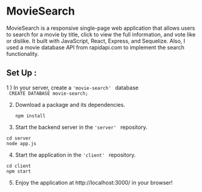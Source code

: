 # MovieSearch 

MovieSearch is a responsive single-page web application that allows users to search for a movie by title, click to view the full information, and vote like or dislike. It built with JavaScript, React, Express, and Sequelize. Also, I used a movie database API from rapidapi.com to implement the search functionality. 


## Set Up : 
1 ) In your server, create a  ```'movie-search' ``` database    
    ``` 
    CREATE DATABASE movie-search;
    ```

2) Download a package and its dependencies.
     ```
     npm install 
     ```

3) Start the backend server in the  ```'server' ``` repository. 
 ```
 cd server  
 node app.js  
 ```

4) Start the application in the  ```'client' ``` repository.
 ```
cd client 
npm start 
 ```

5) Enjoy the application at http://localhost:3000/ in your browser!
